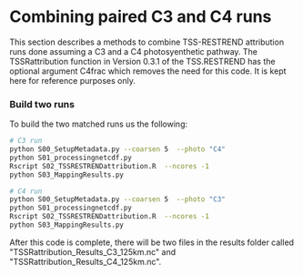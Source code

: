 # Combining paired C3 and C4 runs 

This section describes a methods to combine TSS-RESTREND attribution runs done assuming a C3 and a C4 photosyenthetic pathway. The TSSRattribution function in Version 0.3.1 of the TSS.RESTREND has the optional argument C4frac which removes the need for this code. It is kept here for reference purposes only.  


### Build two runs

To build the two matched runs us the following:

```bash
# C3 run
python S00_SetupMetadata.py --coarsen 5  --photo "C4"
python S01_processingnetcdf.py
Rscript S02_TSSRESTRENDattribution.R  --ncores -1
python S03_MappingResults.py

# C4 run
python S00_SetupMetadata.py --coarsen 5  --photo "C3"
python S01_processingnetcdf.py
Rscript S02_TSSRESTRENDattribution.R  --ncores -1
python S03_MappingResults.py

```

After this code is complete, there will be two files in the results folder called "TSSRattribution_Results_C3_125km.nc" and "TSSRattribution_Results_C4_125km.nc".  